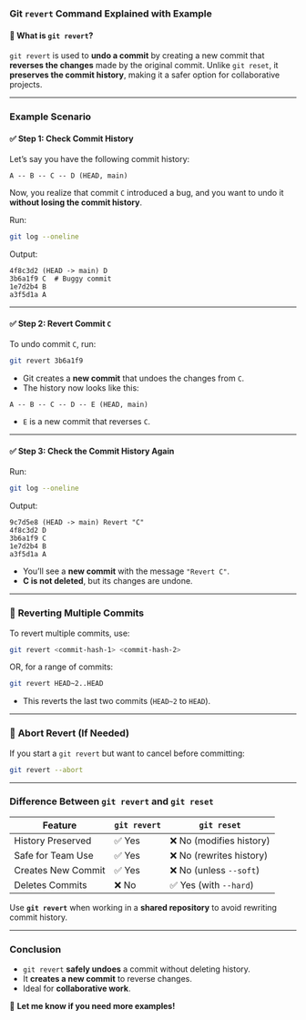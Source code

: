 ### **Git `revert` Command Explained with Example**  

#### 🔹 **What is `git revert`?**  
`git revert` is used to **undo a commit** by creating a new commit that **reverses the changes** made by the original commit. Unlike `git reset`, it **preserves the commit history**, making it a safer option for collaborative projects.

---

### **Example Scenario**  

#### ✅ **Step 1: Check Commit History**  
Let’s say you have the following commit history:  
```
A -- B -- C -- D (HEAD, main)
```
Now, you realize that commit `C` introduced a bug, and you want to undo it **without losing the commit history**.

Run:
```sh
git log --oneline
```
Output:
```
4f8c3d2 (HEAD -> main) D
3b6a1f9 C  # Buggy commit
1e7d2b4 B
a3f5d1a A
```

---

#### ✅ **Step 2: Revert Commit `C`**
To undo commit `C`, run:
```sh
git revert 3b6a1f9
```
- Git creates a **new commit** that undoes the changes from `C`.
- The history now looks like this:
```
A -- B -- C -- D -- E (HEAD, main)
```
- `E` is a new commit that reverses `C`.

---

#### ✅ **Step 3: Check the Commit History Again**
Run:
```sh
git log --oneline
```
Output:
```
9c7d5e8 (HEAD -> main) Revert "C"
4f8c3d2 D
3b6a1f9 C
1e7d2b4 B
a3f5d1a A
```
- You’ll see a **new commit** with the message `"Revert C"`.  
- **C is not deleted**, but its changes are undone.

---

### 🔹 **Reverting Multiple Commits**
To revert multiple commits, use:
```sh
git revert <commit-hash-1> <commit-hash-2>
```

OR, for a range of commits:
```sh
git revert HEAD~2..HEAD
```
- This reverts the last two commits (`HEAD~2` to `HEAD`).

---

### 🔹 **Abort Revert (If Needed)**
If you start a `git revert` but want to cancel before committing:
```sh
git revert --abort
```

---

### **Difference Between `git revert` and `git reset`**
| Feature            | `git revert` | `git reset` |
|--------------------|-------------|-------------|
| History Preserved | ✅ Yes | ❌ No (modifies history) |
| Safe for Team Use | ✅ Yes | ❌ No (rewrites history) |
| Creates New Commit | ✅ Yes | ❌ No (unless `--soft`) |
| Deletes Commits | ❌ No | ✅ Yes (with `--hard`) |

Use **`git revert`** when working in a **shared repository** to avoid rewriting commit history.

---

### **Conclusion**
- `git revert` **safely undoes** a commit without deleting history.
- It **creates a new commit** to reverse changes.
- Ideal for **collaborative work**.

🚀 **Let me know if you need more examples!**